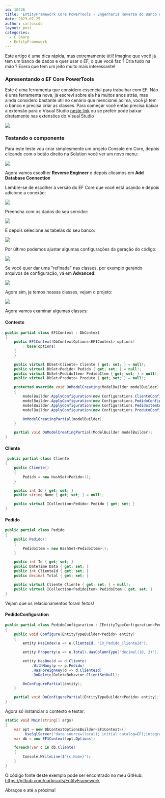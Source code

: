 ```yaml
---
id: 10426
title: 'EntityFramework Core PowerTools - Engenharia Reversa do Banco de Dados'
date: 2023-07-25
author: carloscds
layout: post
categories:
  - C Sharp 
  - EntityFramework 
---
```

Este artigo é uma dica rápida, mas extremamente útil! Imagine que você já tem um banco de dados e quer usar o EF, o que você faz ? Cria tudo na mão ? Esera que tem um jeito muito mais interessante!

### Apresentando o EF Core PowerTools
Este é uma ferramenta que considero essencial para trabalhar com EF. Não é uma ferramenta nova, já escrevi sobre ela há muitos anos atrás, mas ainda considero bastante útil no cenário que mencionei acima, você já tem o banco e precisa criar as classes.
Para começar você então precisa baixar a extensão para o Visual Studio [neste link](https://marketplace.visualstudio.com/items?itemName=ErikEJ.EFCorePowerTools) ou se prefeir pode baixar diretamente nas extensões do Visual Studio

![]( wp-content/uploads/2023/07/VS-Extension-EFCorePowerTools.png)



### Testando o componente
Para este teste vou criar simplesmente um projeto Console em Core, depois clicando com o botão direito na Solution você ver um novo menu:

![]( wp-content/uploads/2023/07/SolutionMenu-EFCorePowerToolsMenu.png)

Agora vamos escolher **Reverse Engineer** e depois clicamos em **Add Database Connection**

Lembre-se de escolher a versão do EF Core que você está usando e depois adicione a conexão:

![]( wp-content/uploads/2023/07/EFPowerToolsAddConnection.png)

Preencha com os dados do seu servidor:

![]( wp-content/uploads/2023/07/EFCorePowerTools-SelectDatabase.png)

E depois selecione as tabelas do seu banco:

![]( wp-content/uploads/2023/07/EFPowerToolsTables.png)

Por último podemos ajustar algumas configurações da geração do código:

![]( wp-content/uploads/2023/07/EFCorePowerTools-ConfigClasses.png)

Se você quer dar uma "refinada" nas classes, por exemplo gerando arquivos de configuração, vá em **Advanced**:

![]( wp-content/uploads/2023/07/EFCorePowerTools-ConfigClassesAdvanced.png)

Agora sim, ja temos nossas classes, vejam o projeto:

![]( wp-content/uploads/2023/07/EFCorePowerTools-ProjectConfigured.png)

Agora vamos examinar algumas classes:

#### Contexto
```csharp
public partial class EF1Context : DbContext
{
    public EF1Context(DbContextOptions<EF1Context> options)
        : base(options)
    {
    }

    public virtual DbSet<Cliente> Cliente { get; set; } = null!;
    public virtual DbSet<Pedido> Pedido { get; set; } = null!;
    public virtual DbSet<PedidoItem> PedidoItem { get; set; } = null!;
    public virtual DbSet<Produto> Produto { get; set; } = null!;

    protected override void OnModelCreating(ModelBuilder modelBuilder)
    {
        modelBuilder.ApplyConfiguration(new Configurations.ClienteConfiguration());
        modelBuilder.ApplyConfiguration(new Configurations.PedidoConfiguration());
        modelBuilder.ApplyConfiguration(new Configurations.PedidoItemConfiguration());
        modelBuilder.ApplyConfiguration(new Configurations.ProdutoConfiguration());

        OnModelCreatingPartial(modelBuilder);
    }

    partial void OnModelCreatingPartial(ModelBuilder modelBuilder);
}
```

#### Cliente
```csharp
 public partial class Cliente
{
    public Cliente()
    {
        Pedido = new HashSet<Pedido>();
    }

    public int Id { get; set; }
    public string Nome { get; set; } = null!;

    public virtual ICollection<Pedido> Pedido { get; set; }
}
```

#### Pedido
```csharp
public partial class Pedido
{
    public Pedido()
    {
        PedidoItem = new HashSet<PedidoItem>();
    }

    public int Id { get; set; }
    public DateTime Data { get; set; }
    public int ClienteId { get; set; }
    public decimal Total { get; set; }

    public virtual Cliente Cliente { get; set; } = null!;
    public virtual ICollection<PedidoItem> PedidoItem { get; set; }
}
```
Vejam que os relacionamentos foram feitos!

#### PedidoConfiguration
```csharp
public partial class PedidoConfiguration : IEntityTypeConfiguration<Pedido>
{
    public void Configure(EntityTypeBuilder<Pedido> entity)
    {
        entity.HasIndex(e => e.ClienteId, "IX_Pedido_ClienteId");

        entity.Property(e => e.Total).HasColumnType("decimal(18, 2)");

        entity.HasOne(d => d.Cliente)
            .WithMany(p => p.Pedido)
            .HasForeignKey(d => d.ClienteId)
            .OnDelete(DeleteBehavior.ClientSetNull);

        OnConfigurePartial(entity);
    }

    partial void OnConfigurePartial(EntityTypeBuilder<Pedido> entity);
}
```

Agora só instanciar o contexto e testar:

```csharp
static void Main(string[] args)
{
    var opt = new DbContextOptionsBuilder<EF1Context>()
        .UseSqlServer("data source=(local); initial catalog=EF1;integrated security=true;trusted_connection=true; encrypt=false;");
    var db = new EF1Context(opt.Options);

    foreach(var c in db.Cliente) 
    {
        Console.WriteLine($"{c.Nome}");
    }
}
```

O código fonte deste exemplo pode ser encontrado no meu GitHub: https://github.com/carloscds/EntityFramework

Abraços e até a próxima!
